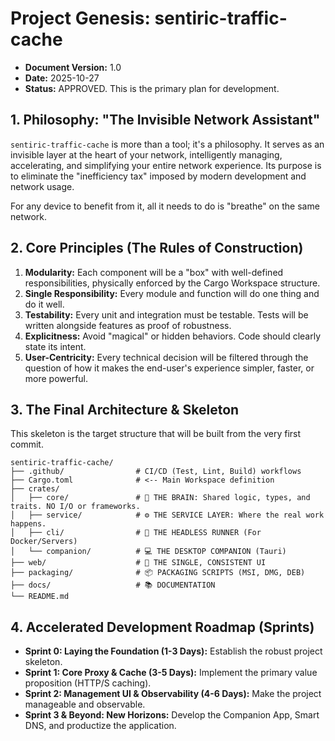 # Project Genesis: sentiric-traffic-cache

- **Document Version:** 1.0
- **Date:** 2025-10-27
- **Status:** APPROVED. This is the primary plan for development.

## 1. Philosophy: "The Invisible Network Assistant"

`sentiric-traffic-cache` is more than a tool; it's a philosophy. It serves as an invisible layer at the heart of your network, intelligently managing, accelerating, and simplifying your entire network experience. Its purpose is to eliminate the "inefficiency tax" imposed by modern development and network usage.

For any device to benefit from it, all it needs to do is "breathe" on the same network.

## 2. Core Principles (The Rules of Construction)

1.  **Modularity:** Each component will be a "box" with well-defined responsibilities, physically enforced by the Cargo Workspace structure.
2.  **Single Responsibility:** Every module and function will do one thing and do it well.
3.  **Testability:** Every unit and integration must be testable. Tests will be written alongside features as proof of robustness.
4.  **Explicitness:** Avoid "magical" or hidden behaviors. Code should clearly state its intent.
5.  **User-Centricity:** Every technical decision will be filtered through the question of how it makes the end-user's experience simpler, faster, or more powerful.

## 3. The Final Architecture & Skeleton

This skeleton is the target structure that will be built from the very first commit.

```tree
sentiric-traffic-cache/
├── .github/                # CI/CD (Test, Lint, Build) workflows
├── Cargo.toml              # <-- Main Workspace definition
├── crates/
│   ├── core/               # 🧠 THE BRAIN: Shared logic, types, and traits. NO I/O or frameworks.
│   ├── service/            # ⚙️ THE SERVICE LAYER: Where the real work happens.
│   ├── cli/                # 🐳 THE HEADLESS RUNNER (For Docker/Servers)
│   └── companion/          # 💻 THE DESKTOP COMPANION (Tauri)
├── web/                    # 🎨 THE SINGLE, CONSISTENT UI
├── packaging/              # 📦 PACKAGING SCRIPTS (MSI, DMG, DEB)
├── docs/                   # 📚 DOCUMENTATION
└── README.md
```

## 4. Accelerated Development Roadmap (Sprints)

-   **Sprint 0: Laying the Foundation (1-3 Days):** Establish the robust project skeleton.
-   **Sprint 1: Core Proxy & Cache (3-5 Days):** Implement the primary value proposition (HTTP/S caching).
-   **Sprint 2: Management UI & Observability (4-6 Days):** Make the project manageable and observable.
-   **Sprint 3 & Beyond: New Horizons:** Develop the Companion App, Smart DNS, and productize the application.
